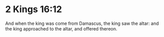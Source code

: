 # 2 Kings 16:12

And when the king was come from Damascus, the king saw the altar: and the king approached to the altar, and offered thereon.